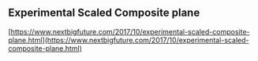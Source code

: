 ## Experimental Scaled Composite plane
  
  [https://www.nextbigfuture.com/2017/10/experimental-scaled-composite-plane.html](https://www.nextbigfuture.com/2017/10/experimental-scaled-composite-plane.html)